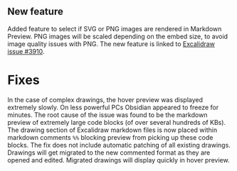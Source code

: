 ## New feature
Added feature to select if SVG or PNG images are rendered in Markdown Preview. PNG images will be scaled depending on the embed size, to avoid image quality issues with PNG. The new feature is linked to [Excalidraw issue #3910](https://github.com/excalidraw/excalidraw/issues/3910).

# Fixes
In the case of complex drawings, the hover preview was displayed extremely slowly. On less powerful PCs Obsidian appeared to freeze for minutes. The root cause of the issue was found to be the markdown preview of extremely large code blocks (of over several hundreds of KBs). The drawing section of Excalidraw markdown files is now placed within markdown comments `%%` blocking preview from picking up these code blocks. The fix does not include automatic patching of all existing drawings. Drawings will get migrated to the new commented format as they are opened and edited. Migrated drawings will display quickly in hover preview.